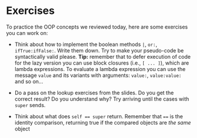 # Exercises 

To practice the OOP concepts we reviewed today, here are some exercises you can work on:

- Think about how to implement the boolean methods `|`, `or:`, `ifTrue:ifFalse:`. Write them down. Try to make your pseudo-code be syntactically valid please. **Tip:** remember that to defer execution of code for the lazy version you can use block closures (i.e., `[ ... ]`), which are lambda expressions. To evaluate a lambda expression you can use the message `value` and its variants with arguments: `value:`, `value:value:` and so on...

- Do a pass on the lookup exercises from the slides. Do you get the correct result? Do you understand why? Try arriving until the cases with `super` sends.

- Think about what does `self == super` return. Remember that `==` is the identity comparison, returning true if the compared objects are *the same* object

